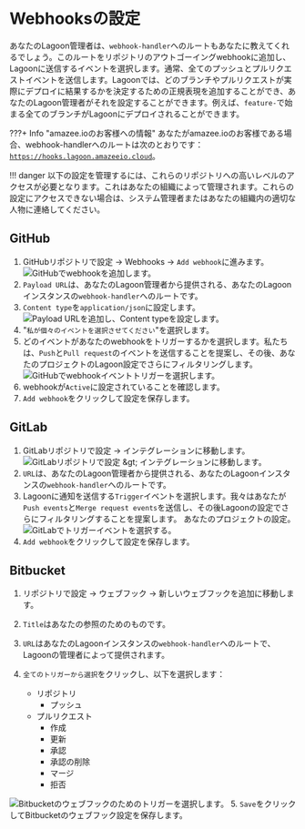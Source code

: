 # Webhooksの設定

あなたのLagoon管理者は、`webhook-handler`へのルートもあなたに教えてくれるでしょう。このルートをリポジトリのアウトゴーイングwebhookに追加し、Lagoonに送信するイベントを選択します。通常、全てのプッシュとプルリクエストイベントを送信します。Lagoonでは、どのブランチやプルリクエストが実際にデプロイに結果するかを決定するための正規表現を追加することができ、あなたのLagoon管理者がそれを設定することができます。例えば、`feature-`で始まる全てのブランチがLagoonにデプロイされることができます。

<!-- markdown-link-check-disable -->
???+ Info "amazee.ioのお客様への情報"
    あなたがamazee.ioのお客様である場合、webhook-handlerへのルートは次のとおりです：[`https://hooks.lagoon.amazeeio.cloud`](https://hooks.lagoon.amazeeio.cloud)。
    <!-- markdown-link-check-enable -->

!!! danger
      以下の設定を管理するには、これらのリポジトリへの高いレベルのアクセスが必要となります。これはあなたの組織によって管理されます。これらの設定にアクセスできない場合は、システム管理者またはあなたの組織内の適切な人物に連絡してください。

## GitHub

1. GitHubリポジトリで設定 -> Webhooks -> `Add webhook`に進みます。 ![GitHubでwebhookを追加します。](../images/webhooks-2020-01-23-12-40-16.png)
2. `Payload URL`は、あなたのLagoon管理者から提供される、あなたのLagoonインスタンスの`webhook-handler`へのルートです。
3. `Content type`を`application/json`に設定します。
  ![Payload URLを追加し、Content typeを設定します。](../images/gh_webhook_1.png)
4. "`私が個々のイベントを選択させてください`"を選択します。
5. どのイベントがあなたのwebhookをトリガーするかを選択します。私たちは、`Push`と`Pull request`のイベントを送信することを提案し、その後、あなたのプロジェクトのLagoon設定でさらにフィルタリングします。
  ![GitHubでwebhookイベントトリガーを選択します。](../images/gh_webhook_2.png)
6. webhookが`Active`に設定されていることを確認します。
7. `Add webhook`をクリックして設定を保存します。

## GitLab

1. GitLabリポジトリで設定 -> インテグレーションに移動します。
  ![GitLabリポジトリで設定 &amp;gt; インテグレーションに移動します。](../images/gitlab-settings.png)
2. `URL`は、あなたのLagoon管理者から提供される、あなたのLagoonインスタンスの`webhook-handler`へのルートです。
3. Lagoonに通知を送信する`Trigger`イベントを選択します。我々はあなたが`Push events`と`Merge request events`を送信し、その後Lagoonの設定でさらにフィルタリングすることを提案します。 あなたのプロジェクトの設定。
  ![GitLabでトリガーイベントを選択する。](../images/gitlab_webhook.png)
4. `Add webhook`をクリックして設定を保存します。

## Bitbucket

1. リポジトリで設定 -> ウェブフック -> 新しいウェブフックを追加に移動します。
2. `Title`はあなたの参照のためのものです。
3. `URL`はあなたのLagoonインスタンスの`webhook-handler`へのルートで、Lagoonの管理者によって提供されます。
4. `全てのトリガーから選択`をクリックし、以下を選択します：

   * リポジトリ
     * プッシュ
   * プルリクエスト
     * 作成
     * 更新
     * 承認
     * 承認の削除
     * マージ
     * 拒否

  ![Bitbucketのウェブフックのためのトリガーを選択します。](../images/bb_webhook_1.png)
5. `Save`をクリックしてBitbucketのウェブフック設定を保存します。